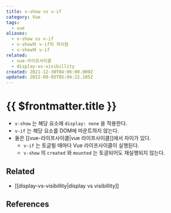 ```yaml
---
title: v-show vs v-if
category: Vue
tags:
  - vue
aliases:
  - v-show vs v-if
  - v-show와 v-if의 차이점
  - v-show와 v-if
related:
  - vue-라이프사이클
  - display-vs-visibillity
created: 2021-12-30T04:06:00.000Z
updated: 2022-09-05T05:04:22.185Z
---
```


# {{ $frontmatter.title }}

- `v-show` 는 해당 요소에 `display: none` 을 적용한다.
- `v-if` 는 해당 요소를 DOM에 마운트하지 않는다.
- 둘은 [[vue-라이프사이클|vue 라이프사이클]]에서 차이가 있다.
  - `v-if` 는 토글될 때마다 Vue 라이프사이클이 실행된다.
  - `v-show` 의 `created` 와 `mounted` 는 토글되어도 재실행되지 않는다.

## Related

- [[display-vs-visibillity|display vs visibillity]]

## References
